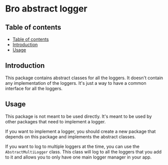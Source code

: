 <!--
SPDX-FileCopyrightText: 2024 Benoit Rolandeau <borlnov.obsessio@gmail.com>

SPDX-License-Identifier: MIT
-->

# Bro abstract logger <!-- omit from toc -->

## Table of contents

- [Table of contents](#table-of-contents)
- [Introduction](#introduction)
- [Usage](#usage)

## Introduction

This package contains abstract classes for all the loggers. It doesn't contain any implementation of
the loggers. It's just a way to have a common interface for all the loggers.

## Usage

This package is not meant to be used directly. It's meant to be used by other packages that need to
implement a logger.

If you want to implement a logger, you should create a new package that depends on this package and
implements the abstract classes.

If you want to log to multiple loggers at the time, you can use the `AbstractMultiLogger` class.
This class will log to all the loggers that you add to it and allows you to only have one main
logger manager in your app.

